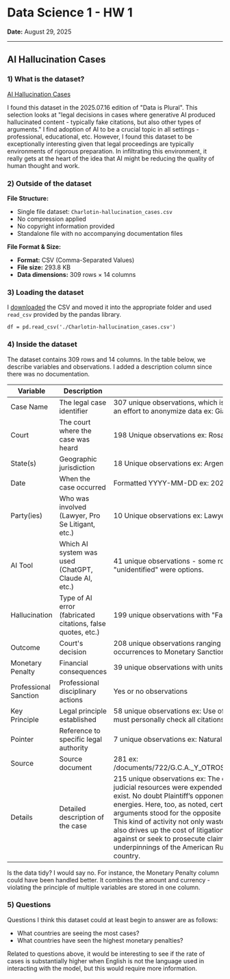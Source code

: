 # Data Science 1 - HW 1
**Date:** August 29, 2025  

---

## AI Hallucination Cases

### 1) What is the dataset?
[AI Hallucination Cases ](https://www.damiencharlotin.com/hallucinations/)

I found this dataset in the 2025.07.16 edition of "Data is Plural". This selection looks at "legal decisions in cases where generative AI produced hallucinated content - typically fake citations, but also other types of arguments." I find adoption of AI to be a crucial topic in all settings - professional, educational, etc. However, I found this dataset to be exceptionally interesting given that legal proceedings are typically environments of rigorous preparation. In infiltrating this environment, it really gets at the heart of the idea that AI might be reducing the quality of human thought and work.

### 2) Outside of the dataset

**File Structure:**
- Single file dataset: `Charlotin-hallucination_cases.csv`
- No compression applied
- No copyright information provided
- Standalone file with no accompanying documentation files

**File Format & Size:**
- **Format:** CSV (Comma-Separated Values)
- **File size:** 293.8 KB
- **Data dimensions:** 309 rows × 14 columns

### 3) Loading the dataset

I [downloaded](https://www.damiencharlotin.com/hallucinations/) the CSV and moved it into the appropriate folder and used `read_csv` provided by the pandas library.

`df = pd.read_csv('./Charlotin-hallucination_cases.csv')`

### 4) Inside the dataset

The dataset contains 309 rows and 14 columns. In the table below, we describe variables and observations. I added a description column since there was no documentation.

| Variable | Description | Observations|
|---|---|---|
| Case Name | The legal case identifier | 307 unique observations, which is expected as the only repetition that occurs is in an effort to anonymize data ex: Giacomino y Otros v. Montserrat y Otros Rosario CA |
| Court | The court where the case was heard | 198 Unique observations ex: Rosario CA |
| State(s) | Geographic jurisdiction | 18 Unique observations ex: Argentina|
| Date | When the case occurred | Formatted YYYY-MM-DD ex: 2023-07-19 |
| Party(ies) | Who was involved (Lawyer, Pro Se Litigant, etc.) | 10 Unique observations ex: Lawyer, Pro Se Litigant |
| AI Tool | Which AI system was used (ChatGPT, Claude AI, etc.) | 41 unique observations - some rows contained multiple tools. Also "implied" and "unidentified" were options. |
| Hallucination | Type of AI error (fabricated citations, false quotes, etc.) | 199 unique observations with "Fabricated citation(s)" being the most frequent |
| Outcome | Court's decision | 208 unique observations ranging from "Warning" as most frequent at 74 occurrences to Monetary Sanctions |
| Monetary Penalty | Financial consequences | 39 unique observations with units varying depending on location |
| Professional Sanction | Professional disciplinary actions | Yes or no observations |
| Key Principle | Legal principle established | 58 unique observations ex: Use of AI does not excuse failure to verify; attorneys must personally check all citations under Rule 11 and professional conduct rules |
| Pointer | Reference to specific legal authority | 7 unique observations ex: Natural & Artificial Intelligence in Law |
| Source | Source document | 281 ex: /documents/722/G.C.A._Y_OTROS_c._M.F.D_Y_OTROS_Argentina_August_2025.pdf |
| Details | Detailed description of the case | 215 unique observations ex: The case at bar epitomizes the concern. Inordinate judicial resources were expended on reviewing cases cited by Plaintiff that did not exist. No doubt Plaintiff’s opponent in this litigation was forced to expend similar energies. Here, too, as noted, certain cases Plaintiff cited in support of her arguments stood for the opposite result from that which Plaintiff stated in her briefs. This kind of activity not only wastes precious and limited judicial resources, but it also drives up the cost of litigation unnecessarily for those who must defend against or seek to prosecute claims on behalf of paying clients, given the underpinnings of the American Rule that attaches to most civil litigation in this country. |

Is the data tidy? I would say no. For instance, the Monetary Penalty column could have been handled better. It combines the amount and currency - violating the principle of multiple variables are stored in one column. 

### 5) Questions
Questions I think this dataset could at least begin to answer are as follows:
- What countries are seeing the most cases?
- What countries have seen the highest monetary penalties?

Related to questions above, it would be interesting to see if the rate of cases is substantially higher when English is not the language used in interacting with the model, but this would require more information.
